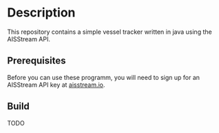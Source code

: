 # Description

This repository contains a simple vessel tracker written in java using the AISStream API.

## Prerequisites

Before you can use these programm, you will need to sign up for an AISStream API key at [aisstream.io](https://aisstream.io/authenticate).

## Build

TODO
